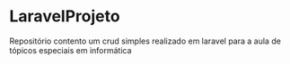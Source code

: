 # LaravelProjeto
Repositório contento um crud simples realizado em laravel para a aula de tópicos especiais em informática
